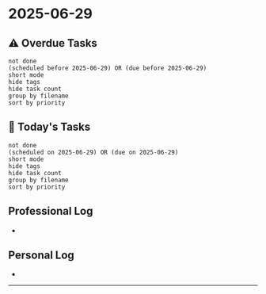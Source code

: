 # 2025-06-29

## ⚠️ Overdue Tasks
```tasks
not done
(scheduled before 2025-06-29) OR (due before 2025-06-29)
short mode
hide tags
hide task count
group by filename
sort by priority
```

## 📅 Today's Tasks
```tasks
not done
(scheduled on 2025-06-29) OR (due on 2025-06-29)
short mode
hide tags
hide task count
group by filename
sort by priority
```

## Professional Log
- 

## Personal Log
- 

---
